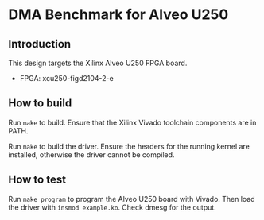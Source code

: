 # DMA Benchmark for Alveo U250

## Introduction

This design targets the Xilinx Alveo U250 FPGA board.

* FPGA: xcu250-figd2104-2-e

## How to build

Run `make` to build.  Ensure that the Xilinx Vivado toolchain components are in PATH.

Run `make` to build the driver.  Ensure the headers for the running kernel are installed, otherwise the driver cannot be compiled.

## How to test

Run `make program` to program the Alveo U250 board with Vivado.  Then load the driver with `insmod example.ko`.  Check dmesg for the output.

